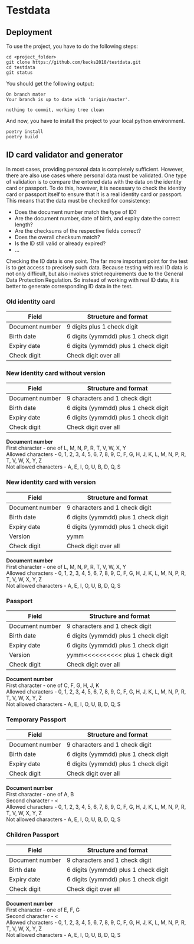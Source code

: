 # Testdata

## Deployment

To use the project, you have to do the following steps:

    cd <project_folder>
    git clone https://github.com/kecks2010/testdata.git
    cd testdata
    git status

You should get the following output:

    On branch mater
    Your branch is up to date with 'origin/master'.

    nothing to commit, working tree clean

And now, you have to install the project to your local python environment.

    poetry install
    poetry build

## ID card validator and generator
In most cases, providing personal data is completely sufficient. However, there are also use cases where personal data
must be validated. One type of validation is to compare the entered data with the data on the identity card or passport.
To do this, however, it is necessary to check the identity card or passport itself to ensure that it is a real identity
card or passport. This means that the data must be checked for consistency:

- Does the document number match the type of ID?
- Are the document number, date of birth, and expiry date the correct length?
- Are the checksums of the respective fields correct?
- Does the overall checksum match?
- Is the ID still valid or already expired?
- ...

Checking the ID data is one point. The far more important point for the test is to get access to precisely such data.
Because testing with real ID data is not only difficult, but also involves strict requirements due to the General Data
Protection Regulation. So instead of working with real ID data, it is better to generate corresponding ID data in the
test.

### Old identity card

| Field           | Structure and format                 |
|-----------------|--------------------------------------|
| Document number | 9 digits plus 1 check digit          | 
| Birth date      | 6 digits (yymmdd) plus 1 check digit |
| Expiry date     | 6 digits (yymmdd) plus 1 check digit |
| Check digit     | Check digit over all                 | 

### New identity card without version

| Field           | Structure and format                 |
|-----------------|--------------------------------------|
| Document number | 9 characters and 1 check digit       | 
| Birth date      | 6 digits (yymmdd) plus 1 check digit |
| Expiry date     | 6 digits (yymmdd) plus 1 check digit |
| Check digit     | Check digit over all                 | 

**Document number**\
First character - one of L, M, N, P, R, T, V, W, X, Y\
Allowed characters - 0, 1, 2, 3, 4, 5, 6, 7, 8, 9, C, F, G, H, J, K, L, M, N, P, R, T, V, W, X, Y, Z\
Not allowed characters - A, E, I, O, U, B, D, Q, S

### New identity card with version

| Field           | Structure and format                 |
|-----------------|--------------------------------------|
| Document number | 9 characters and 1 check digit       | 
| Birth date      | 6 digits (yymmdd) plus 1 check digit |
| Expiry date     | 6 digits (yymmdd) plus 1 check digit |
| Version         | yymm                                 |
| Check digit     | Check digit over all                 | 

**Document number**\
First character - one of L, M, N, P, R, T, V, W, X, Y\
Allowed characters - 0, 1, 2, 3, 4, 5, 6, 7, 8, 9, C, F, G, H, J, K, L, M, N, P, R, T, V, W, X, Y, Z\
Not allowed characters - A, E, I, O, U, B, D, Q, S

### Passport

| Field           | Structure and format                 |
|-----------------|--------------------------------------|
| Document number | 9 characters and 1 check digit       | 
| Birth date      | 6 digits (yymmdd) plus 1 check digit |
| Expiry date     | 6 digits (yymmdd) plus 1 check digit |
| Version         | yymm<<<<<<<<<< plus 1 check digit    |
| Check digit     | Check digit over all                 | 

**Document number**\
First character - one of C, F, G, H, J, K\
Allowed characters - 0, 1, 2, 3, 4, 5, 6, 7, 8, 9, C, F, G, H, J, K, L, M, N, P, R, T, V, W, X, Y, Z\
Not allowed characters - A, E, I, O, U, B, D, Q, S

### Temporary Passport

| Field           | Structure and format                 |
|-----------------|--------------------------------------|
| Document number | 9 characters and 1 check digit       | 
| Birth date      | 6 digits (yymmdd) plus 1 check digit |
| Expiry date     | 6 digits (yymmdd) plus 1 check digit |
| Check digit     | Check digit over all                 | 

**Document number**\
First character - one of A, B\
Second character - &lt;\
Allowed characters - 0, 1, 2, 3, 4, 5, 6, 7, 8, 9, C, F, G, H, J, K, L, M, N, P, R, T, V, W, X, Y, Z\
Not allowed characters - A, E, I, O, U, B, D, Q, S

### Children Passport

| Field           | Structure and format                 |
|-----------------|--------------------------------------|
| Document number | 9 characters and 1 check digit       | 
| Birth date      | 6 digits (yymmdd) plus 1 check digit |
| Expiry date     | 6 digits (yymmdd) plus 1 check digit |
| Check digit     | Check digit over all                 | 

**Document number**\
First character - one of  E, F, G\
Second character - &lt;\
Allowed characters - 0, 1, 2, 3, 4, 5, 6, 7, 8, 9, C, F, G, H, J, K, L, M, N, P, R, T, V, W, X, Y, Z\
Not allowed characters - A, E, I, O, U, B, D, Q, S